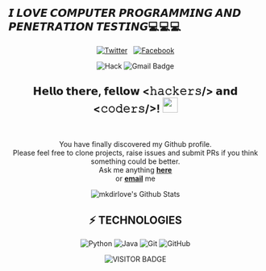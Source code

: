## 𝙄 𝙇𝙊𝙑𝙀 𝘾𝙊𝙈𝙋𝙐𝙏𝙀𝙍 𝙋𝙍𝙊𝙂𝙍𝘼𝙈𝙈𝙄𝙉𝙂 𝘼𝙉𝘿 𝙋𝙀𝙉𝙀𝙏𝙍𝘼𝙏𝙄𝙊𝙉 𝙏𝙀𝙎𝙏𝙄𝙉𝙂💻💻💻
<div align="center">
<a href="https://twitter.com/JaysonSanBuena1" target="_blank"><img src="https://img.shields.io/badge/Twitter-%231877F2.svg?&style=flat-square&logo=twitter&logoColor=white" alt="Twitter"></a> &nbsp; 
<a href="https://www.facebook.com/mkdirlove.git" target="_blank"><img src="https://img.shields.io/badge/Facebook-%231877F2.svg?&style=flat-square&logo=facebook&logoColor=white" alt="Facebook"></a>  <br>


![Hack](https://github.com/mkdirlove/mkdirlove/blob/master/mk.gif)                                                                                                 ![Gmail Badge](https://img.shields.io/badge/-pseudogmaing.official@gmail.com-c14438?style=flat-square&logo=Gmail&logoColor=white&link=mailto:pseudogaming.official@gmail.com)
                       

<div align="center" width="50">                    

</div>



<h2> 𝗛𝗲𝗹𝗹𝗼 𝘁𝗵𝗲𝗿𝗲, 𝗳𝗲𝗹𝗹𝗼𝘄 <𝚑𝚊𝚌𝚔𝚎𝚛𝚜/> 𝗮𝗻𝗱 <𝚌𝚘𝚍𝚎𝚛𝚜/>! <img src="https://github.com/dheeraj-2000/dheeraj-2000/blob/master/gifs/Hi.gif" width="30px"></h2> <br>

You have finally discovered my Github profile. <br>
Please feel free to clone projects, raise issues and submit PRs if you think something could be better. <br>
Ask me anything <a href="https://github.com/mkdirlove/mkdirlove/issues/new"><b>here</b></a><br>
or <a href="mailto:sanbuenaventurajayson28@gmail.com"><b>email</b></a> me

</div>

<div align="center">

<!--[![mkdirlove's GitHub Stats](https://github-readme-stats.vercel.app/api?username=mkdirlove&show_icons=true&&them=&hide_title=false)](https://github.com/mkdirlove)-->
![mkdirlove's Github Stats](https://github-readme-stats.vercel.app/api?username=mkdirlove&show_icons=true&theme=radical)
## ⚡ TECHNOLOGIES

![Python](https://img.shields.io/badge/-Python-black?style=flat-square&logo=Python)
![Java](https://img.shields.io/badge/-java-E34A86?style=flat-square&logo=Java)
![Git](https://img.shields.io/badge/-Git-black?style=flat-square&logo=Git)
![GitHub](https://img.shields.io/badge/-GitHub-181717?style=flat-square&logo=GitHub)


![VISITOR BADGE](https://visitor-badge.laobi.icu/badge?page_id=mkdirlove)
</div>

<!--⭐ From [Jayson Cabrillas San Buenaventura](http://mkdirlove.github.io/)-->
